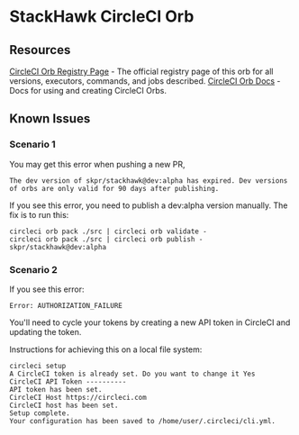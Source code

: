 # StackHawk CircleCI Orb

## Resources
[CircleCI Orb Registry Page](https://circleci.com/orbs/registry/orb/skpr/stackhawk) - The official registry page of this orb for all versions, executors, commands, and jobs described.
[CircleCI Orb Docs](https://circleci.com/docs/2.0/orb-intro/#section=configuration) - Docs for using and creating CircleCI Orbs.

## Known Issues

### Scenario 1

You may get this error when pushing a new PR,

```
The dev version of skpr/stackhawk@dev:alpha has expired. Dev versions of orbs are only valid for 90 days after publishing.
```

If you see this error, you need to publish a dev:alpha version manually. The fix is to run this:

```
circleci orb pack ./src | circleci orb validate -
circleci orb pack ./src | circleci orb publish -  skpr/stackhawk@dev:alpha
```

### Scenario 2

If you see this error:

```
Error: AUTHORIZATION_FAILURE
```

You'll need to cycle your tokens by creating a new API token in CircleCI and updating the token.

Instructions for achieving this on a local file system:

```
circleci setup
A CircleCI token is already set. Do you want to change it Yes
CircleCI API Token ----------
API token has been set.
CircleCI Host https://circleci.com
CircleCI host has been set.
Setup complete.
Your configuration has been saved to /home/user/.circleci/cli.yml.
```